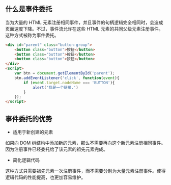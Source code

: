 ## 什么是事件委托

当为大量的 HTML 元素注册相同事件，并且事件的句柄逻辑完全相同时，会造成页面速度下降。不过，事件流允许在这些 HTML 元素的共同父级元素注册事件。这种方式被称为事件委托。

```html
<div id="parent" class="button-group">
    <button class="button">按钮</button>
    <button class="button">按钮</button>
    <button class="button">按钮</button>
</div>
<script>
    var btn = document.getElementById('parent');
    btn.addEventListener('click', function(event){
        if (event.target.nodeName === 'BUTTON'){
            alert('我是一个链接.')
        }
    });
</script>
```

## 事件委托的优势

- 适用于新创建的元素

如果向 DOM 树结构中添加新的元素，那么不需要再向这个新元素注册相同事件。因为注册事件已经委托给了该元素的祖先元素完成。

- 简化逻辑代码

这种方式只需要祖先元素一次注册事件，而不需要分别为大量元素注册事件。使得逻辑代码的性能提高，也更加容易维护。
